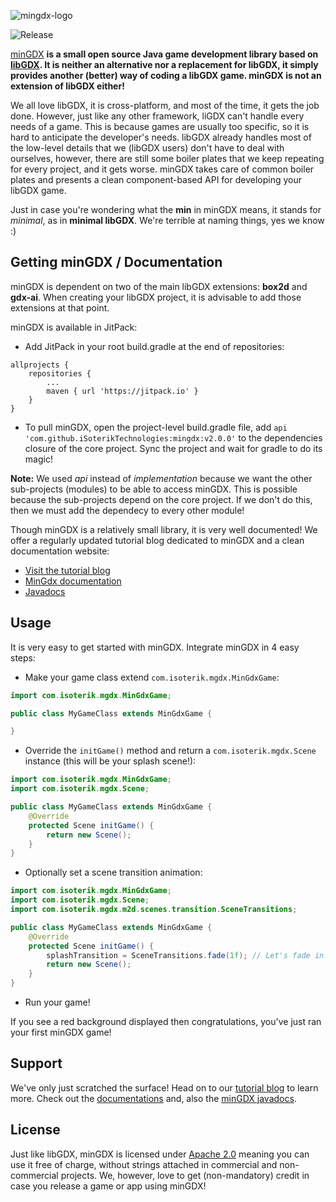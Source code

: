 ![mingdx-logo](https://user-images.githubusercontent.com/50753501/97774186-13e76000-1b56-11eb-804d-f89aba2681b2.png)

![Release](https://jitpack.io/v/iSoterikTechnologies/mingdx.svg)

[minGDX](https://isoteriksoftware.gitbook.io/mingdx/) **is a small open source Java game development library based on [libGDX](https://libgdx.com/).
It is neither an alternative nor a replacement for libGDX, it simply provides another (better) way of coding a libGDX game. minGDX is not an extension of libGDX either!**

We all love libGDX, it is cross-platform, and most of the time, it gets the job done. However, just like any other framework, liGDX can't handle every needs of a game.
This is because games are usually too specific, so it is hard to anticipate the developer's needs. libGDX already handles most of the low-level details that we (libGDX users)
don't have to deal with ourselves, however, there are still some boiler plates that we keep repeating for every project, and it gets worse.
minGDX takes care of common boiler plates and presents a clean component-based API for developing your libGDX game.

Just in case you're wondering what the **min** in minGDX means, it stands for _minimal_, as in **minimal libGDX**. We're terrible at naming things, yes we know :)


## Getting minGDX / Documentation
minGDX is dependent on two of the main libGDX extensions: **box2d** and **gdx-ai**. When creating your libGDX project, it is advisable to add those extensions at that point.

minGDX is available in JitPack:
- Add JitPack in your root build.gradle at the end of repositories:
```shell
allprojects {
    repositories {
        ...
        maven { url 'https://jitpack.io' }
    }
}
```
- To pull minGDX, open the project-level build.gradle file, add `api 'com.github.iSoterikTechnologies:mingdx:v2.0.0'` to the dependencies closure of the core project.
Sync the project and wait for gradle to do its magic!

**Note:** We used _api_ instead of _implementation_ because we want the other sub-projects (modules) to be able to access minGDX. This is possible because the sub-projects
depend on the core project. If we don't do this, then we must add the dependecy to every other module!

Though minGDX is a relatively small library, it is very well documented! We offer a regularly updated tutorial blog dedicated to minGDX and a clean documentation website:
- [Visit the tutorial blog](https://gdx-gaming.blogspot.com)
- [MinGdx documentation](https://isoteriksoftware.gitbook.io/mingdx/)
- [Javadocs](https://isoteriksoftware.github.io/mingdx/)


## Usage
It is very easy to get started with minGDX. Integrate minGDX in 4 easy steps:
- Make your game class extend `com.isoterik.mgdx.MinGdxGame`:
```java
import com.isoterik.mgdx.MinGdxGame;

public class MyGameClass extends MinGdxGame {

}
```
- Override the `initGame()` method and return a `com.isoterik.mgdx.Scene` instance (this will be your splash scene!):
```java
import com.isoterik.mgdx.MinGdxGame;
import com.isoterik.mgdx.Scene;

public class MyGameClass extends MinGdxGame {
    @Override
    protected Scene initGame() {
        return new Scene();
    }
}
```
- Optionally set a scene transition animation:
```java
import com.isoterik.mgdx.MinGdxGame;
import com.isoterik.mgdx.Scene;
import com.isoterik.mgdx.m2d.scenes.transition.SceneTransitions;

public class MyGameClass extends MinGdxGame {
    @Override
    protected Scene initGame() {
        splashTransition = SceneTransitions.fade(1f); // Let's fade in!
        return new Scene();
    }
}
```
- Run your game!

If you see a red background displayed then congratulations, you've just ran your first minGDX game!


## Support
We've only just scratched the surface! Head on to our [tutorial blog](https://gdx-gaming.blogspot.com) to learn more.
Check out the [documentations](https://isoteriksoftware.gitbook.io/mingdx/) and, also the [minGDX javadocs](https://isoteriksoftware.github.io/mingdx/).


## License
Just like libGDX, minGDX is licensed under [Apache 2.0](https://www.apache.org/licenses/LICENSE-2.0.html) meaning you can use it free of charge, without strings attached in commercial and non-commercial projects.
We, however, love to get (non-mandatory) credit in case you release a game or app using minGDX!
